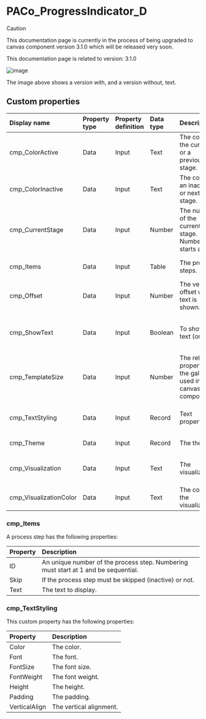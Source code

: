 # PACo_ProgressIndicator_D

> [!CAUTION]
> This documentation page is currently in the process of being upgraded to canvas component version 3.1.0 which will be released very soon.

This documentation page is related to version: 3.1.0

![image](https://github.com/formsandflows/PACo/assets/35654198/52855953-4fb6-463d-992e-5ee08b703ac8)

The image above shows a version with, and a version without, text.

## Custom properties

| Display name | Property type | Property definition | Data type | Description | Memo
| :--- | :--- | :--- | :--- | :--- | :--- |
| cmp_ColorActive | Data | Input | Text | The color for the current or a previous stage. | |
| cmp_ColorInactive | Data | Input | Text | The color for an inactive or next stage. | |
| cmp_CurrentStage | Data | Input | Number | The number of the current stage. Numbering starts at 1. | |
| cmp_Items | Data | Input | Table | The process steps. | See the documention about cmp_Items below. |
| cmp_Offset | Data | Input | Number | The vertical offset when text is shown. | |
| cmp_ShowText | Data | Input | Boolean | To show the text (or not). | If no text is shown, the progress indicator is centered vertically and the offset is not used. |
| cmp_TemplateSize | Data | Input | Number | The related property of the gallery used in this canvas component. | |
| cmp_TextStyling | Data | Input | Record | Text properties. | See the documention about cmp_TextStyling below. |
| cmp_Theme | Data | Input | Record | The theme. | See the documention on theming. |
| cmp_Visualization | Data | Input | Text | The visualization. | See the documention of PACo canvas component PACo_Visualization_A. |
| cmp_VisualizationColor | Data | Input | Text | The color of the visualization. | |

### cmp_Items
A process step has the following properties:

| Property | Description |
| :--- | :--- |
| ID | An unique number of the process step. Numbering must start at 1 and be sequential. |
| Skip | If the process step must be skipped (inactive) or not. |
| Text | The text to display. |

### cmp_TextStyling
This custom property has the following properties:

| Property | Description |
| :--- | :--- |
| Color | The color. |
| Font | The font. |
| FontSize | The font size. |
| FontWeight | The font weight. |
| Height | The height. |
| Padding | The padding. |
| VerticalAlign | The vertical alignment. |
